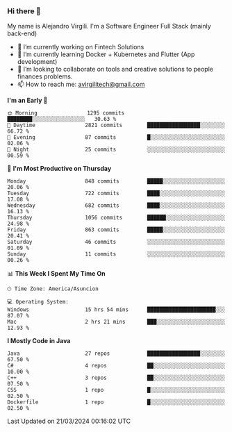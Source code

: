 ### Hi there 👋

My name is Alejandro Virgili. I'm a Software Engineer Full Stack (mainly back-end)


- 🔭 I’m currently working on Fintech Solutions
- 🌱 I’m currently learning Docker + Kubernetes and Flutter (App development)
- 👯 I’m looking to collaborate on tools and creative solutions to people finances problems.
- 📫 How to reach me: avirgilitech@gmail.com
  
<!--START_SECTION:waka-->
**I'm an Early 🐤** 

```text
🌞 Morning                1295 commits        ████████░░░░░░░░░░░░░░░░░   30.63 % 
🌆 Daytime                2821 commits        █████████████████░░░░░░░░   66.72 % 
🌃 Evening                87 commits          █░░░░░░░░░░░░░░░░░░░░░░░░   02.06 % 
🌙 Night                  25 commits          ░░░░░░░░░░░░░░░░░░░░░░░░░   00.59 % 
```
📅 **I'm Most Productive on Thursday** 

```text
Monday                   848 commits         █████░░░░░░░░░░░░░░░░░░░░   20.06 % 
Tuesday                  722 commits         ████░░░░░░░░░░░░░░░░░░░░░   17.08 % 
Wednesday                682 commits         ████░░░░░░░░░░░░░░░░░░░░░   16.13 % 
Thursday                 1056 commits        ██████░░░░░░░░░░░░░░░░░░░   24.98 % 
Friday                   863 commits         █████░░░░░░░░░░░░░░░░░░░░   20.41 % 
Saturday                 46 commits          ░░░░░░░░░░░░░░░░░░░░░░░░░   01.09 % 
Sunday                   11 commits          ░░░░░░░░░░░░░░░░░░░░░░░░░   00.26 % 
```


📊 **This Week I Spent My Time On** 

```text
🕑︎ Time Zone: America/Asuncion

💻 Operating System: 
Windows                  15 hrs 54 mins      ██████████████████████░░░   87.07 % 
Mac                      2 hrs 21 mins       ███░░░░░░░░░░░░░░░░░░░░░░   12.93 % 
```

**I Mostly Code in Java** 

```text
Java                     27 repos            █████████████████░░░░░░░░   67.50 % 
C#                       4 repos             ██░░░░░░░░░░░░░░░░░░░░░░░   10.00 % 
C++                      3 repos             ██░░░░░░░░░░░░░░░░░░░░░░░   07.50 % 
CSS                      1 repo              █░░░░░░░░░░░░░░░░░░░░░░░░   02.50 % 
Dockerfile               1 repo              █░░░░░░░░░░░░░░░░░░░░░░░░   02.50 % 
```




 Last Updated on 21/03/2024 00:16:02 UTC
<!--END_SECTION:waka-->
